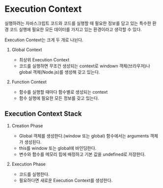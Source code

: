# Execution Context

실행하려는 자바스크립트 코드와 코드를 실행할 때 필요한 정보를 담고 있는 특수한 환경
코드 실행에 필요한 모든 데이터를 가지고 있는 환경이라고 생각할 수 있다.

Execution Context는 크게 두 개로 나뉜다.

1.  Global Context

    - 최상위 Execution Context
    - 코드를 실행하면 무조건 생성되는 context로 windown 객체(브라우저)나 global 객체(Node.js)를 생성해 갖고 있는다.

2.  Function Context

    - 함수를 실행할 때마다 함수별로 생성되는 context
    - 함수 실행에 필요한 모든 정보를 갖고 있는다.

## Execution Context Stack

1.  Creation Phase

    - Global 객체를 생성한다.(window 또는 global) 함수에서는 arguments 객체가 생성된다.
    - this를 window 또는 global에 바인딩한다.
    - 변수와 함수를 메모리 힙에 배정하고 기본 값을 undefined로 저장한다.

2.  Execution Phase
    - 코드를 실행한다.
    - 필요하다면 새로운 Execution Context를 생성한다.
